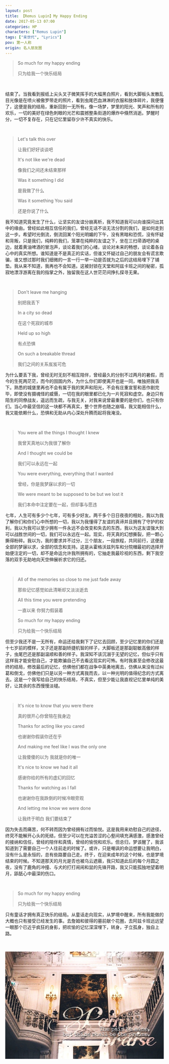 ```yaml
---
layout: post
title: 【Remus Lupin】My Happy Ending
date: 2017-05-13 07:00
categories: HP
characters: ["Remus Lupin"]
tags: ["亲世代", "Lyrics"]
pov: 第一人称
origin: 名人朋友圈
---
```


> So much for my happy ending
>
> 只为给我一个快乐结局

<br>

结束了。当我看到报纸上尖头叉子微笑挥手的大幅黑白照片，看到大脚板头发散乱目光像是在喷火被傲罗带走的照片，看到虫尾巴血淋淋的衣服和肢体碎片，我便懂了，这便是我的结局，重新回到一无所有。像一场梦，梦里的阳光、笑声和所有的欢乐，一切的美好在绿色刺眼的光芒和震撼整条街道的爆炸中倏然消逝。梦醒时分，一切不复存在，只在记忆里留存少许不真实的快乐。

<br>

> Let's talk this over
>
> 让我们好好谈谈吧
>
> It's not like we're dead
>
> 像我们之间还未结束那样
>
> Was it something I did
>
> 是我做了什么
>
> Was it something You said
>
> 还是你说了什么

我不知道究竟发生了什么，让坚实的友谊分崩离析，我不知道我可以向谁探问出其中的缘由。曾经如此相互信任的我们，曾经无话不谈无法分割的我们，是如何走到这一步。希望时光倒流，倒流回某个阳光明媚的下午，没有黑暗和恐慌，没有怀疑和背叛，只是我们，纯粹的我们，笼罩在纯粹的友谊之下，坐在三扫帚酒吧的桌边，就着黄油啤酒的冒泡声，谈论着我们的心绪，谈论对未来的畅想，谈论着各自心中的真实所想。谁知道是不是真正的实话，但谁又怀疑过自己的朋友会有谎言欺骗，谁又想过那时我们细微的一言一行一举一动是否就为之后的这结局埋下了铺垫。我从来不知道，我再也不会知道。这被封锁在天堂和阿兹卡班之间的秘密，孤寂地漂浮游离在我的指掌之外，独留我在这人世茫茫间挣扎探寻无果。

<br>

> Don't leave me hanging
>
> 别把我丢下
>
> In a city so dead
>
> 在这个死寂的城市
>
> Held up so high
>
> 有点恐惧
>
> On such a breakable thread
>
> 我们之间的关系岌岌可危

为什么要丢下我，曾经无时无刻不相互陪伴，曾经最久的分别不过两月的暑假，而今的生死两茫茫，而今的囹圄内外，为什么你们即使离开也是一同，唯独把我丢下。熟悉的城堡里再也不会有属于我的笑声和阳光，不会有庄重宣誓和恶作剧完毕，即使没有摄魂怪的威慑，一切在我的眼里都已化为一片死寂和虚空。身边只有陌生的同僚战友，遥远而生疏，与我无关，对我来说曾最重要的是你们，也只有你们。当心中最坚信的这一块都不再真实，整个世界也随之崩塌，我又能相信什么，我又能依赖什么，恐惧和无助从内心深处升腾而起将我淹没。

<br>

> You were all the things I thought I knew
>
> 我曾天真地以为我很了解你
>
> And I thought we could be
>
> 我们可以永远在一起
>
> You were everything, everything that I wanted
>
> 曾经，你是我梦寐以求的一切
>
> We were meant to be supposed to be but we lost it
>
> 我们本命中注定要在一起，但却事与愿违

七年，人生可有多少个七年，可有多少好友。两千多个日日夜夜的相处，我以为我了解你们和你们心中所想的一切，我以为我懂得了友谊的真谛并且拥有了守护的权利，我以为我可以至少拥有一件永远不会改变和失去的东西，我以为这友谊强大到可以战胜世间的一切，我们可以永远在一起。现实，将天真的幻想撕裂，把一颗心撕得粉碎。我以为，我的要求并不过分，三个朋友，一段旅程，共同前行，这便是全部的梦寐以求，全部的信念和支持。这是从霍格沃兹列车和分院帽最初的选择开始便注定的一切，却不是命运允许我所拥有的，它抽走我最珍视的东西，剩下我空落的双手无助地向天空伸展祈求它的归还。

<br>

> All of the memories so close to me just fade away
>
> 那些记忆感觉如此清晰却又淡淡逝去
>
> All this time you were pretending
>
> 一直以来 你努力假装着
>
> So much for my happy ending
>
> 只为给我一个快乐结局

但至少我还不是一无所有，命运还给我剩下了记忆去回顾，至少记忆里的你们还是十七岁前的模样，叉子还是那副矫捷机智的样子，大脚板还是那副聪敏高傲的样子，虫尾巴还是那副温顺和善的样子。我深知不该沉溺于无望的记忆，但似乎只有这样我才能安慰自己，才能欺骗自己不去看这现实的可怖。有时我甚至会修改这最终的结局，修改最后的记忆，仿佛他们都在战争中英勇地离去，仿佛从来没有过纠葛和倒戈，仿佛他们只是以另一种方式离我而去，以一种光明的值得纪念的方式离去。这是一个我写给自己的快乐结局，不真实，但至少能让我直视记忆里单纯的美好，让其余的东西慢慢淡褪。

<br>

> It's nice to know that you were there
>
> 真的很开心你曾陪在我身边
>
> Thanks for acting like you cared
>
> 也谢谢你假装你还在乎
>
> And making me feel like I was the only one
>
> 让我傻傻的以为 我就是你的唯一
>
> It's nice to know we had it all
>
> 感谢你给的所有的虚幻的回忆
>
> Thanks for watching as I fall
>
> 也谢谢你在我跌倒的时候冷眼旁观
>
> And letting me know we were done
>
> 让我终于明白 我们要结束了

因为失去而痛苦，何不转而因为曾经拥有过而愉悦。这是我用来劝慰自己的途径，终究不能解开心头的死结，但至少可以在充溢苦涩的心壑间填充满感激，感激曾经的接纳和信任，曾经的陪伴和真情，曾经的愉悦和欢乐。但总归，梦该醒了，我该知道到了需要自己一个人往前走的时候了。或许，只是嘲讽的命运想要让我明白，没有什么是永恒的，总有些路要自己走。终于，在迎来成年的这个时候，也是梦境结束的时候。不知道那天的月光是否也被乌云遮蔽，我只知道此后的每个月圆之夜，没有了鹿角的冲撞、与犬的打打闹闹和鼠的先锋开路，我又只能孤独地望着明月，舔舐心中最深的伤口。

<br>

> So much for my happy ending
>
> 只为给我一个快乐结局

只有童话才拥有真正快乐的结局。从童话走向现实，从梦境中醒来，所有我能做的大概也只有接受已经发生的事。去詹姆和彼得的墓前献个花圈，去阿兹卡班远远望一眼那个已近乎疯狂的身影，把欢愉的记忆深深埋下，转身，孑立孤身，独自上路。

<br><br>
![](/assets/images/mrpyq/2017-05-13-Lyrics.jpg)